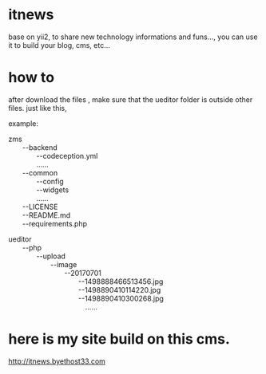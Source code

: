 # itnews
base on yii2, to share new technology informations and funs..., you can use it to build your blog, cms, etc...


# how to 
after download the files , make sure that the ueditor folder is outside other files. just like this,

example:

zms       
  &emsp;&emsp;--backend       
  &emsp;&emsp;&emsp;&emsp;--codeception.yml       
  &emsp;&emsp;&emsp;&emsp;......       
  &emsp;&emsp;--common       
  &emsp;&emsp;&emsp;&emsp;--config       
  &emsp;&emsp;&emsp;&emsp;--widgets      
  &emsp;&emsp;&emsp;&emsp;......    
  &emsp;&emsp;--LICENSE    
  &emsp;&emsp;--README.md    
  &emsp;&emsp;--requirements.php    
   
        
ueditor    
  &emsp;&emsp;--php    
  &emsp;&emsp;&emsp;&emsp;--upload    
  &emsp;&emsp;&emsp;&emsp;&emsp;&emsp;--image     
  &emsp;&emsp;&emsp;&emsp;&emsp;&emsp;&emsp;&emsp;--20170701     
  &emsp;&emsp;&emsp;&emsp;&emsp;&emsp;&emsp;&emsp;&emsp;&emsp;--1498888466513456.jpg     
  &emsp;&emsp;&emsp;&emsp;&emsp;&emsp;&emsp;&emsp;&emsp;&emsp;--1498890410114220.jpg      
  &emsp;&emsp;&emsp;&emsp;&emsp;&emsp;&emsp;&emsp;&emsp;&emsp;--1498890410300268.jpg      
  &emsp;&emsp;&emsp;&emsp;&emsp;&emsp;&emsp;&emsp;&emsp;&emsp;&emsp;......
       
       
       
# here is my site build on this cms.      
http://itnews.byethost33.com  
      

